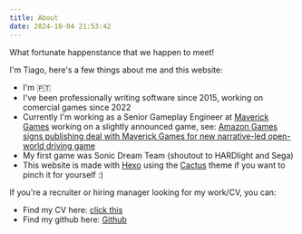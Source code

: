 ```yaml
---
title: About
date: 2024-10-04 21:53:42
---
```

What fortunate happenstance that we happen to meet!

I'm Tiago, here's a few things about me and this website:
- I'm 🇵🇹
- I've been professionally writing software since 2015, working on comercial games since 2022
- Currently I'm working as a Senior Gameplay Engineer at [Maverick Games](https://maverick-games.com/) working on a slightly announced game, see: [Amazon Games signs publishing deal with Maverick Games for new narrative-led open-world driving game](https://www.amazongames.com/en-us/news/articles/maverick-games-publishing-agreement)
- My first game was Sonic Dream Team (shoutout to HARDlight and Sega)
- This website is made with [Hexo](https://hexo.io/) using the [Cactus](https://github.com/probberechts/hexo-theme-cactus) theme if you want to pinch it for yourself :)

If you're a recruiter or hiring manager looking for my work/CV, you can:
- Find my CV here: [click this](https://drive.google.com/file/d/1M9_Ua_XtIEyapar51VYvBkRtggZS2Ob8/view?usp=sharing)
- Find my github here: [Github](https://github.com/azerkail/)